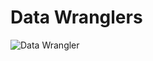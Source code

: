 # Data Wranglers

![Data Wrangler](https://github.com/nosql/data-refine/blob/master/images/data-wrangler.jpg)

